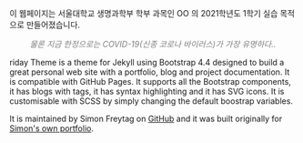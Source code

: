 이 웹페이지는 서울대학교 생명과학부 학부 과목인 OO 의 2021학년도 1학기 실습 목적으로 만들어졌습니다.


*<center><i class="fas fa-quote-left" style="color:#A593E0;"></i><span style="color:gray">&nbsp;&nbsp;&nbsp;&nbsp;물론 지금 한정으로는 COVID-19(신종 코로나 바이러스)가 가장 유명하다..&nbsp;&nbsp;&nbsp;&nbsp;</span><i class="fas fa-quote-right" style="color:#A593E0;"></i></center>*


riday Theme is a theme for Jekyll using Bootstrap 4.4 designed to build a great personal web site with a portfolio, blog and project documentation. It is compatible with GitHub Pages. It supports all the Bootstrap components, it has blogs with tags, it has syntax highlighting and it has SVG icons. It is customisable with SCSS by simply changing the default boostrap variables.

It is maintained by Simon Freytag on [GitHub](https://github.com/sfreytag/friday-theme) and it was built originally for [Simon's own portfolio](http://www.freytag.org.uk).
